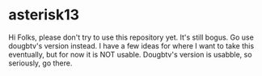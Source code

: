 # asterisk13

Hi Folks, please don't try to use this repository yet.  It's still bogus.
Go use dougbtv's version instead.
I have a few ideas for where I want to take this eventually, but for now
it is NOT usable.  Dougbtv's version is usabble, so seriously, go there.
